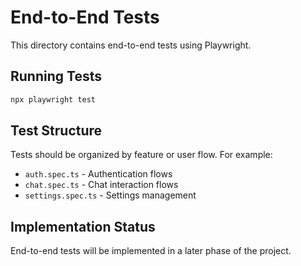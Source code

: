 # End-to-End Tests

This directory contains end-to-end tests using Playwright.

## Running Tests

```bash
npx playwright test
```

## Test Structure

Tests should be organized by feature or user flow. For example:

-   `auth.spec.ts` - Authentication flows
-   `chat.spec.ts` - Chat interaction flows
-   `settings.spec.ts` - Settings management

## Implementation Status

End-to-end tests will be implemented in a later phase of the project.
